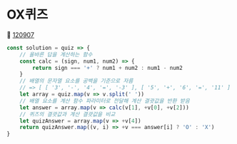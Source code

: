 # OX퀴즈
🔗 <a href="https://school.programmers.co.kr/learn/courses/30/lessons/120907">120907</a>

```javascript
const solution = quiz => {
    // 올바른 답을 계산하는 함수
    const calc = (sign, num1, num2) => {
        return sign === '+' ? num1 + num2 : num1 - num2
    }
    // 배열의 문자열 요소를 공백을 기준으로 자름
    // => [ [ '3', '-', '4', '=', '-3' ], [ '5', '+', '6', '=', '11' ] ]
    let array = quiz.map(v => v.split(' '))
    // 배열 요소를 계산 함수 파라미터로 전달해 계산 결괏값을 반환 받음
    let answer = array.map(v => calc(v[1], +v[0], +v[2]))
    // 퀴즈의 결괏값과 계산 결괏값을 비교
    let quizAnswer = array.map(v => +v[4])
    return quizAnswer.map((v, i) => +v === answer[i] ? 'O' : 'X')
}
```
